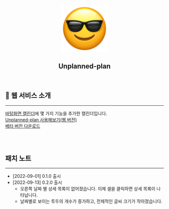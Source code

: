 <div align="center">
  <br />
  <img src="./readme_assets/smiling-face-with-sunglasses_1f60e.png" alt="MINT" height="150px" />
  <h2>Unplanned-plan</h2>
  <div>
  </div>
  <br />
</div>

<div id="1"></div>

## 💁 웹 서비스 소개
---
[바탕화면 캘린더](https://www.desktopcal.com/kor/)에 몇 가지 기능을 추가한 캘린더입니다.
<br />
[Unplanned-plan 사용해보기(웹 버전)](http://unplanned-plan.shop)<br />
[베타 버전 다운로드](https://github.com/pink-princesses/Unplanned-Plan/releases/tag/v0.2.0)<br />

<br /><br />

## 패치 노트

---

- [2022-09-01] 0.1.0 출시
- [2022-09-13] 0.2.0 출시
  - 오른쪽 날짜 별 상세 목록이 없어졌습니다. 이제 셀을 클릭하면 상세 목록이 나타납니다.
  - 날짜별로 보이는 투두의 개수가 증가하고, 전체적인 글씨 크기가 작아졌습니다.
